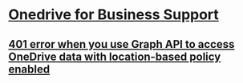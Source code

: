 # [Onedrive for Business Support](../onedrive.md)
 
## [401 error when you use Graph API to access OneDrive data with location-based policy enabled](../401-error-when-using-graph-api-to-access-onedrive-data.md)